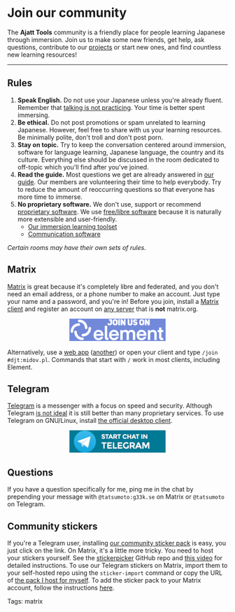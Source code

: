 # Join our community

The **Ajatt Tools** community is a friendly place
for people learning Japanese through immersion.
Join us to make some new friends, get help, ask questions, contribute to our
[projects](https://github.com/Ajatt-Tools)
or start new ones,
and find countless new learning resources!

****

## Rules

1) **Speak English.**
Do not use your Japanese unless you're already fluent.
Remember that [talking is not practicing](https://www.youtube.com/watch?v=NiTsduRreug&t=352s).
Your time is better spent immersing.
1) **Be ethical.**
Do not post promotions or spam unrelated to learning Japanese.
However, feel free to share with us your learning resources.
Be minimally polite, don't troll and don't post porn.
1) **Stay on topic.**
Try to keep the conversation centered around
immersion, software for language learning,
Japanese language, the country and its culture.
Everything else should be discussed in the room dedicated to off-topic
which you'll find after you've joined.
1) **Read the guide.**
Most questions we get are already answered in [our guide](table-of-contents.html).
Our members are volunteering their time to help everybody.
Try to reduce the amount of reoccurring questions so that everyone has more time to immerse.
1) **No proprietary software.**
We don't use, support or recommend
[proprietary software](https://www.gnu.org/proprietary/).
We use
[free/libre software](https://www.gnu.org/philosophy/free-sw.html)
because it is naturally more extensible and user-friendly.
	* [Our immersion learning toolset](our-immersion-learning-toolset.html)
	* [Communication software](https://web.archive.org/web/https://wiki.installgentoo.com/wiki/Communication#Synchronous_Communication_.28Real_time.29)

*Certain rooms may have their own sets of rules.*

## Matrix

[Matrix](https://wiki.archlinux.org/index.php/Matrix)
is great because it's completely libre and federated,
and you don't need an email address, or a phone number to make an account.
Just type your name and a password, and you're in!
Before you join, install a
[Matrix client](https://wiki.archlinux.org/index.php/List_of_applications/Internet#Matrix_clients)
and register an account on
[any server](list-of-matrix-servers.html)
that is **not** matrix.org.

<p align="center">
	<a href="element://vector/webapp/#/room/#djt:midov.pl">
		<img alt="matrix" src="img/join_us_on_element_220x51.png">
	</a>
</p>

Alternatively, use a
[web app](https://element.anontier.nl/#/room/#djt:midov.pl)
([another](https://nerdsin.space/#/room/#djt:midov.pl))
or open your client and type `/join #djt:midov.pl`.
Commands that start with `/` work in most clients, including Element.

## Telegram

[Telegram](https://telegram.org/)
is a messenger with a focus on speed and security.
Although Telegram
[is not ideal](https://spyware.neocities.org/articles/telegram.html)
it is still better than many proprietary services.
To use Telegram on GNU/Linux, install
[the official desktop client](https://archlinux.org/packages/?name=telegram-desktop).

<p align="center">
	<a href="https://t.me/jap_chat">
		<img alt="telegram" src="img/start_chat_in_telegram_220x51.png">
	</a>
</p>

## Questions

If you have a question specifically for me,
ping me in the chat by prepending your message with
`@tatsumoto:g33k.se` on Matrix or `@tatsumoto` on Telegram.

## Community stickers

If you're a Telegram user, installing
[our community sticker pack](https://t.me/addstickers/ajatt)
is easy, you just click on the link.
On Matrix, it's a little more tricky.
You need to host your stickers yourself.
See the
[stickerpicker](https://github.com/maunium/stickerpicker)
GitHub repo and
[this video](https://youtu.be/Yz3H6KJTEI0)
for detailed instructions.
To use our Telegram stickers on Matrix,
import them to your self-hosted repo using the `sticker-import` command
or copy the URL of
[the pack I host for myself](https://tatsumoto-ren.github.io/stickerpicker/web/).
To add the sticker pack to your Matrix account, follow the instructions
[here](https://github.com/maunium/stickerpicker/wiki/Enabling-the-widget).

Tags: matrix
